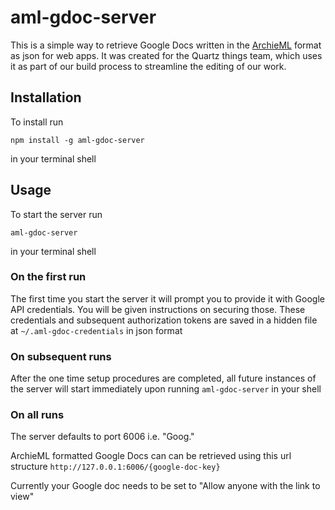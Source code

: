# aml-gdoc-server

This is a simple way to retrieve Google Docs written in the [ArchieML](http://archieml.org/) format as json for web apps.
It was created for the Quartz things team, which uses it as part of our build process to streamline the editing of our work.

## Installation

To install run

	npm install -g aml-gdoc-server

in your terminal shell

## Usage

To start the server run

	aml-gdoc-server
	
in your terminal shell

### On the first run

The first time you start the server it will prompt you to provide it with Google API credentials. You will be given instructions on securing those. These credentials and subsequent authorization tokens are saved in a hidden file at `~/.aml-gdoc-credentials` in json format

### On subsequent runs

After the one time setup procedures are completed, all future instances of the server will start immediately upon running `aml-gdoc-server` in your shell

### On all runs

The server defaults to port 6006 i.e. "Goog."

ArchieML formatted Google Docs can can be retrieved using this url structure `http://127.0.0.1:6006/{google-doc-key}`

Currently your Google doc needs to be set to "Allow anyone with the link to view"

